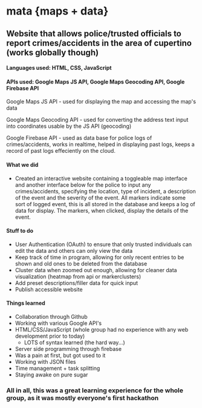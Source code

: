 # mata {maps + data}
## Website that allows police/trusted officials to report crimes/accidents in the area of cupertino (works globally though)
#### Languages used: HTML, CSS, JavaScript
#### APIs used: Google Maps JS API, Google Maps Geocoding API, Google Firebase API

Google Maps JS API - used for displaying the map and accessing the map's data

Google Maps Geocoding API - used for converting the address text input into coordinates usable by the JS API (geocoding)

Google Firebase API - used as data base for police logs of crimes/accidents, works in realtime, helped in displaying past logs, keeps a record of past logs effeciently on the cloud.

#### What we did
- Created an interactive website containing a toggleable map interface and another interface below for the police to input any crimes/accidents, specifying the location, type of incident, a description of the event and the severity of the event. All markers indicate some sort of logged event, this is all stored in the database and keeps a log of data for display. The markers, when clicked, display the details of the event.

#### Stuff to do

- User Authentication (OAuth) to ensure that only trusted individuals can edit the data and others can only view the data
- Keep track of time in program, allowing for only recent entries to be shown and old ones to be deleted from the database
- Cluster data when zoomed out enough, allowing for cleaner data visualization (heatmap from api or markerclusters)
- Add preset descriptions/filler data for quick input
- Publish accessible website


#### Things learned
- Collaboration through Github
- Working with various Google API's
- HTML/CSS/JavaScript (whole group had no experience with any web development prior to today) 
  - LOTS of syntax learned (the hard way...)
- Server side programming through firebase
 - Was a pain at first, but got used to it
- Working with JSON files
- Time management + task splitting
- Staying awake on pure sugar

### All in all, this was a great learning experience for the whole group, as it was mostly everyone's first hackathon



